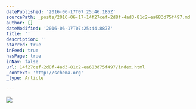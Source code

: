 ```yaml
---
datePublished: '2016-06-17T07:25:46.185Z'
sourcePath: _posts/2016-06-17-14f27cef-2d8f-4ad3-81c2-ea683d75f497.md
author: []
dateModified: '2016-06-17T07:25:44.887Z'
title: ''
description: ''
starred: true
inFeed: true
hasPage: true
inNav: false
url: 14f27cef-2d8f-4ad3-81c2-ea683d75f497/index.html
_context: 'http://schema.org'
_type: Article

---
```

![](https://the-grid-user-content.s3-us-west-2.amazonaws.com/6422295d-a9eb-418a-9939-afdd869682be.png)